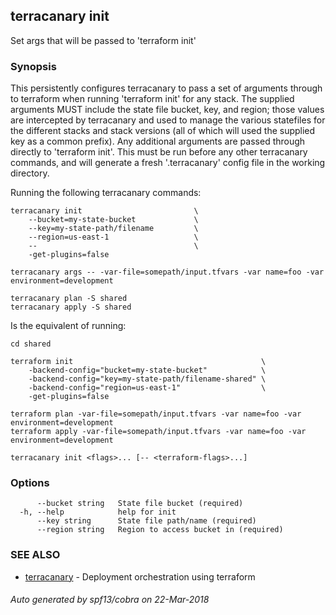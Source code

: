 ## terracanary init

Set args that will be passed to 'terraform init'

### Synopsis

This persistently configures terracanary to pass a set of arguments through to terraform when running 'terraform init' for any stack. The supplied arguments MUST include the state file bucket, key, and region; those values are intercepted by terracanary and used to manage the various statefiles for the different stacks and stack versions (all of which will used the supplied key as a common prefix). Any additional arguments are passed through directly to 'terraform init'. This must be run before any other terracanary commands, and will generate a fresh '.terracanary' config file in the working directory.

Running the following terracanary commands:

	terracanary init                         \
		--bucket=my-state-bucket             \
		--key=my-state-path/filename         \
		--region=us-east-1                   \
		--                                   \
		-get-plugins=false

	terracanary args -- -var-file=somepath/input.tfvars -var name=foo -var environment=development

	terracanary plan -S shared
	terracanary apply -S shared

Is the equivalent of running:

	cd shared

	terraform init                                          \
		-backend-config="bucket=my-state-bucket"            \
		-backend-config="key=my-state-path/filename-shared" \
		-backend-config="region=us-east-1"                  \
		-get-plugins=false

	terraform plan -var-file=somepath/input.tfvars -var name=foo -var environment=development
	terraform apply -var-file=somepath/input.tfvars -var name=foo -var environment=development

```
terracanary init <flags>... [-- <terraform-flags>...]
```

### Options

```
      --bucket string   State file bucket (required)
  -h, --help            help for init
      --key string      State file path/name (required)
      --region string   Region to access bucket in (required)
```

### SEE ALSO

* [terracanary](../README.md)	 - Deployment orchestration using terraform

###### Auto generated by spf13/cobra on 22-Mar-2018
